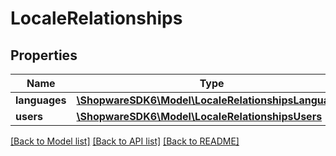 # LocaleRelationships

## Properties
Name | Type | Description | Notes
------------ | ------------- | ------------- | -------------
**languages** | [**\ShopwareSDK6\Model\LocaleRelationshipsLanguages**](LocaleRelationshipsLanguages.md) |  | [optional] 
**users** | [**\ShopwareSDK6\Model\LocaleRelationshipsUsers**](LocaleRelationshipsUsers.md) |  | [optional] 

[[Back to Model list]](../../README.md#documentation-for-models) [[Back to API list]](../../README.md#documentation-for-api-endpoints) [[Back to README]](../../README.md)

